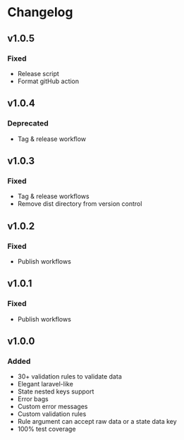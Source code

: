 # Changelog

## v1.0.5
### Fixed
- Release script
- Format gitHub action

## v1.0.4
### Deprecated
- Tag & release workflow

## v1.0.3
### Fixed
-   Tag & release workflows
-   Remove dist directory from version control

## v1.0.2
### Fixed
-   Publish workflows

## v1.0.1
### Fixed
-   Publish workflows

## v1.0.0
### Added
-   30+ validation rules to validate data
-   Elegant laravel-like
-   State nested keys support
-   Error bags
-   Custom error messages
-   Custom validation rules
-   Rule argument can accept raw data or a state data key
-   100% test coverage
